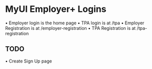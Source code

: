 # MyUI Employer+ Logins

• Employer login is the home page
• TPA login is at /tpa
• Employer Registration is at /employer-registration
• TPA Registration is at /tpa-registration

## TODO

• Create Sign Up page
